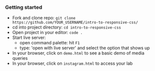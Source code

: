 ### Getting started

- Fork and clone repo: `git clone https://github.com/YOUR_USERNAME/intro-to-responsive-css/`
- cd into project directory: `cd intro-to-responsive-css`
- Open project in your editor: `code .`
- Start live server:
  - open command palette: hit `F1`
  - type: 'open with live server' and select the option that shows up
- In your browser, click on `demo.html` to see a basic demo of media queries
- In your browser, click on `instagram.html` to access your lab
